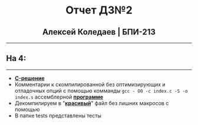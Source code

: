 # <center><strong> Отчет ДЗ№2 </strong></center>
## <center> Алексей Коледаев | БПИ-213 </center>
<hr/>

## На 4:
<hr/>

- **[C-решение](./index.c)**
- Комментарии к скомпилированной без оптимизирующих и отладочных опций с помощью комманды `gcc - O0 -c index.c -S -o index.s` ассемблерной __[программе](./index.s)__ 
- Декомпилируем в "**[красивый](./beautiful_index.s)**" файл без лишних макросов с помощью 
- В папке tests представлены тесты
